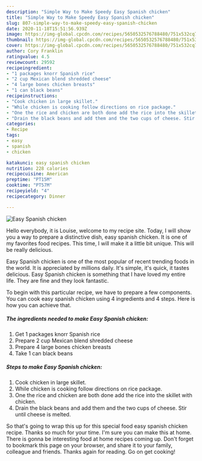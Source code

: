 ```yaml
---
description: "Simple Way to Make Speedy Easy Spanish chicken"
title: "Simple Way to Make Speedy Easy Spanish chicken"
slug: 807-simple-way-to-make-speedy-easy-spanish-chicken
date: 2020-11-18T15:51:56.939Z
image: https://img-global.cpcdn.com/recipes/5650532576788480/751x532cq70/easy-spanish-chicken-recipe-main-photo.jpg
thumbnail: https://img-global.cpcdn.com/recipes/5650532576788480/751x532cq70/easy-spanish-chicken-recipe-main-photo.jpg
cover: https://img-global.cpcdn.com/recipes/5650532576788480/751x532cq70/easy-spanish-chicken-recipe-main-photo.jpg
author: Cory Franklin
ratingvalue: 4.5
reviewcount: 29592
recipeingredient:
- "1 packages knorr Spanish rice"
- "2 cup Mexican blend shredded cheese"
- "4 large bones chicken breasts"
- "1 can black beans"
recipeinstructions:
- "Cook chicken in large skillet."
- "While chicken is cooking follow directions on rice package."
- "One the rice and chicken are both done add the rice into the skillet with chicken."
- "Drain the black beans and add them and the two cups of cheese. Stir until cheese is melted."
categories:
- Recipe
tags:
- easy
- spanish
- chicken

katakunci: easy spanish chicken 
nutrition: 228 calories
recipecuisine: American
preptime: "PT15M"
cooktime: "PT57M"
recipeyield: "4"
recipecategory: Dinner

---
```



![Easy Spanish chicken](https://img-global.cpcdn.com/recipes/5650532576788480/751x532cq70/easy-spanish-chicken-recipe-main-photo.jpg)

Hello everybody, it is Louise, welcome to my recipe site. Today, I will show you a way to prepare a distinctive dish, easy spanish chicken. It is one of my favorites food recipes. This time, I will make it a little bit unique. This will be really delicious.



Easy Spanish chicken is one of the most popular of recent trending foods in the world. It is appreciated by millions daily. It's simple, it's quick, it tastes delicious. Easy Spanish chicken is something that I have loved my entire life. They are fine and they look fantastic.


To begin with this particular recipe, we have to prepare a few components. You can cook easy spanish chicken using 4 ingredients and 4 steps. Here is how you can achieve that.

<!--inarticleads1-->

##### The ingredients needed to make Easy Spanish chicken:

1. Get 1 packages knorr Spanish rice
1. Prepare 2 cup Mexican blend shredded cheese
1. Prepare 4 large bones chicken breasts
1. Take 1 can black beans




<!--inarticleads2-->

##### Steps to make Easy Spanish chicken:

1. Cook chicken in large skillet.
1. While chicken is cooking follow directions on rice package.
1. One the rice and chicken are both done add the rice into the skillet with chicken.
1. Drain the black beans and add them and the two cups of cheese. Stir until cheese is melted.




So that's going to wrap this up for this special food easy spanish chicken recipe. Thanks so much for your time. I'm sure you can make this at home. There is gonna be interesting food at home recipes coming up. Don't forget to bookmark this page on your browser, and share it to your family, colleague and friends. Thanks again for reading. Go on get cooking!
